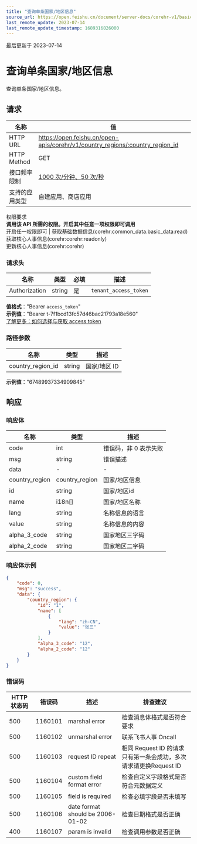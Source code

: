 ```yaml
---
title: "查询单条国家/地区信息"
source_url: https://open.feishu.cn/document/server-docs/corehr-v1/basic-infomation/location_data/get
last_remote_update: 2023-07-14
last_remote_update_timestamp: 1689316826000
---
```

最后更新于 2023-07-14

# 查询单条国家/地区信息

查询单条国家/地区信息。

## 请求
名称 | 值
---|---
HTTP URL | https://open.feishu.cn/open-apis/corehr/v1/country_regions/:country_region_id
HTTP Method | GET
接口频率限制 | [1000 次/分钟、50 次/秒](https://open.feishu.cn/document/ukTMukTMukTM/uUzN04SN3QjL1cDN)
支持的应用类型 | 自建应用、商店应用
权限要求  
            **调用该 API 所需的权限。开启其中任意一项权限即可调用**  
            开启任一权限即可 | 获取基础数据信息(corehr:common_data.basic_data:read)  
            获取核心人事信息(corehr:corehr:readonly)  
            更新核心人事信息(corehr:corehr)

### 请求头

名称 | 类型 | 必填 | 描述
--- | --- | --- | ---
Authorization | string | 是 | `tenant_access_token`  
**值格式**："Bearer `access_token`"  
**示例值**："Bearer t-7f1bcd13fc57d46bac21793a18e560"  
[了解更多：如何选择与获取 access token](https://open.feishu.cn/document/uAjLw4CM/ugTN1YjL4UTN24CO1UjN/trouble-shooting/how-to-choose-which-type-of-token-to-use)

### 路径参数

名称 | 类型 | 描述
--- | --- | ---
country_region_id | string | 国家/地区 ID  
**示例值**："67489937334909845"

## 响应

### 响应体

名称 | 类型 | 描述
--- | --- | ---
code | int | 错误码，非 0 表示失败
msg | string | 错误描述
data | \- | \-
country_region | country_region | 国家/地区信息
id | string | 国家/地区id
name | i18n\[\] | 国家/地区名称
lang | string | 名称信息的语言
value | string | 名称信息的内容
alpha_3_code | string | 国家地区三字码
alpha_2_code | string | 国家地区二字码

### 响应体示例
```json
{
    "code": 0,
    "msg": "success",
    "data": {
        "country_region": {
            "id": "1",
            "name": [
                {
                    "lang": "zh-CN",
                    "value": "张三"
                }
            ],
            "alpha_3_code": "12",
            "alpha_2_code": "12"
        }
    }
}
```

### 错误码

HTTP状态码 | 错误码 | 描述 | 排查建议
--- | --- | --- | ---
500 | 1160101 | marshal error | 检查消息体格式是否符合要求
500 | 1160102 | unmarshal error | 联系飞书人事 Oncall
500 | 1160103 | request ID repeat | 相同 Request ID 的请求只有第一条会成功，多次请求请更换Request ID
500 | 1160104 | custom field format error | 检查自定义字段格式是否符合元数据定义
500 | 1160105 | field is required | 检查必填字段是否未填写
500 | 1160106 | date format should be 2006-01-02 | 检查日期格式是否正确
400 | 1160107 | param is invalid | 检查调用参数是否正确
